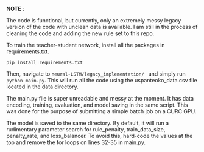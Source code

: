 **NOTE** : 

The code is functional, but currently, only an extremely messy legacy version of the code with unclean data is available. I am still in the process of cleaning the code and adding the new rule set to this repo.


To train the teacher-student network, install all the packages in requirements.txt.
```
pip install requirements.txt
```

Then, navigate to ```neural-LSTM/legacy_implementation/ ``` and simply run ```python main.py```. This will run all the code using the uspanteoko_data.csv file located in the data directory.

The main.py file is super unreadable and messy at the moment. It has data encoding, training, evaluation, and model saving in the same script. This was done for the purpose of submitting a simple batch job on a CURC GPU.

The model is saved to the same directory. By default, it will run a rudimentary parameter search for rule_penalty, train_data_size, penalty_rate, and loss_balancer. To avoid this, hard-code the values at the top and remove the for loops on lines 32-35 in main.py.
